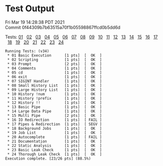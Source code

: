 # Test Output

Fri Mar 19 14:28:38 PDT 2021  
Commit 0f44309b7b63515a70f1b05598867ffcd0b5dd6d  

Tests: [01](./outputs/01.md) &nbsp;
[02](./outputs/02.md) &nbsp;
[03](./outputs/03.md) &nbsp;
[04](./outputs/04.md) &nbsp;
[05](./outputs/05.md) &nbsp;
[06](./outputs/06.md) &nbsp;
[07](./outputs/07.md) &nbsp;
[08](./outputs/08.md) &nbsp;
[09](./outputs/09.md) &nbsp;
[10](./outputs/10.md) &nbsp;
[11](./outputs/11.md) &nbsp;
[12](./outputs/12.md) &nbsp;
[13](./outputs/13.md) &nbsp;
[14](./outputs/14.md) &nbsp;
[15](./outputs/15.md) &nbsp;
[16](./outputs/16.md) &nbsp;
[17](./outputs/17.md) &nbsp;
[18](./outputs/18.md) &nbsp;
[19](./outputs/19.md) &nbsp;
[20](./outputs/20.md) &nbsp;
[21](./outputs/21.md) &nbsp;
[22](./outputs/22.md) &nbsp;
[23](./outputs/23.md) &nbsp;
[24](./outputs/24.md) &nbsp;

```
Running Tests: (v34)
 * 01 Basic Execution      [1 pts]  [  OK  ]
 * 02 Scripting            [1 pts]  [  OK  ]
 * 03 Prompt               [2 pts]  [  OK  ]
 * 04 Comments             [1 pts]  [  OK  ]
 * 05 cd                   [1 pts]  [  OK  ]
 * 06 exit                 [1 pts]  [  OK  ]
 * 07 SIGINT Handler       [1 pts]  [  OK  ]
 * 08 Small History List   [1 pts]  [  OK  ]
 * 09 Large History List   [1 pts]  [  OK  ]
 * 10 History !num         [1 pts]  [  OK  ]
 * 11 History !prefix      [1 pts]  [  OK  ]
 * 12 History !!           [1 pts]  [  OK  ]
 * 13 Basic Pipe           [1 pts]  [  OK  ]
 * 14 Large Data Pipe      [1 pts]  [  OK  ]
 * 15 Multi Pipe           [2 pts]  [  OK  ]
 * 16 IO Redirection       [1 pts]  [ FAIL ]
 * 17 Pipes & Redirection  [1 pts]  [ SEGV ]
 * 18 Background Jobs      [1 pts]  [  OK  ]
 * 19 Job List             [1 pts]  [  OK  ]
 * 20 Autocomplete         [1 pts]  [ FAIL ]
 * 21 Documentation        [1 pts]  [  OK  ]
 * 22 Static Analysis      [1 pts]  [  OK  ]
 * 23 Basic Leak Check     [1 pts]  [  OK  ]
 * 24 Thorough Leak Check  [1 pts]  [  OK  ]
Execution complete. [23/26 pts] (88.5%)

```
